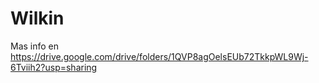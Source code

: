 # Wilkin

Mas info en https://drive.google.com/drive/folders/1QVP8agOelsEUb72TkkpWL9Wj-6Tviih2?usp=sharing